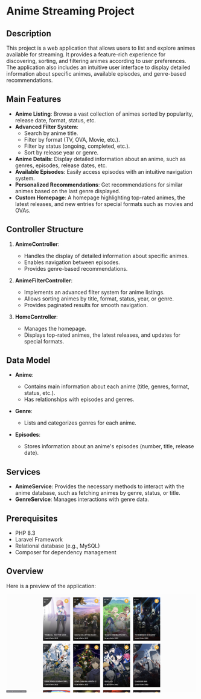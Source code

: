 # Anime Streaming Project

## Description

This project is a web application that allows users to list and explore animes available for streaming. It provides a feature-rich experience for discovering, sorting, and filtering animes according to user preferences. The application also includes an intuitive user interface to display detailed information about specific animes, available episodes, and genre-based recommendations.

## Main Features

- **Anime Listing**: Browse a vast collection of animes sorted by popularity, release date, format, status, etc.
- **Advanced Filter System**:
    - Search by anime title.
    - Filter by format (TV, OVA, Movie, etc.).
    - Filter by status (ongoing, completed, etc.).
    - Sort by release year or genre.
- **Anime Details**: Display detailed information about an anime, such as genres, episodes, release dates, etc.
- **Available Episodes**: Easily access episodes with an intuitive navigation system.
- **Personalized Recommendations**: Get recommendations for similar animes based on the last genre displayed.
- **Custom Homepage**: A homepage highlighting top-rated animes, the latest releases, and new entries for special formats such as movies and OVAs.

## Controller Structure

1. **AnimeController**:
    - Handles the display of detailed information about specific animes.
    - Enables navigation between episodes.
    - Provides genre-based recommendations.

2. **AnimeFilterController**:
    - Implements an advanced filter system for anime listings.
    - Allows sorting animes by title, format, status, year, or genre.
    - Provides paginated results for smooth navigation.

3. **HomeController**:
    - Manages the homepage.
    - Displays top-rated animes, the latest releases, and updates for special formats.

## Data Model

- **Anime**:
    - Contains main information about each anime (title, genres, format, status, etc.).
    - Has relationships with episodes and genres.

- **Genre**:
    - Lists and categorizes genres for each anime.

- **Episodes**:
    - Stores information about an anime's episodes (number, title, release date).

## Services

- **AnimeService**: Provides the necessary methods to interact with the anime database, such as fetching animes by genre, status, or title.
- **GenreService**: Manages interactions with genre data.

## Prerequisites

- PHP 8.3
- Laravel Framework
- Relational database (e.g., MySQL)
- Composer for dependency management

## Overview

Here is a preview of the application:

![Aperçu de l'application](./public/sort_streaming.png)

